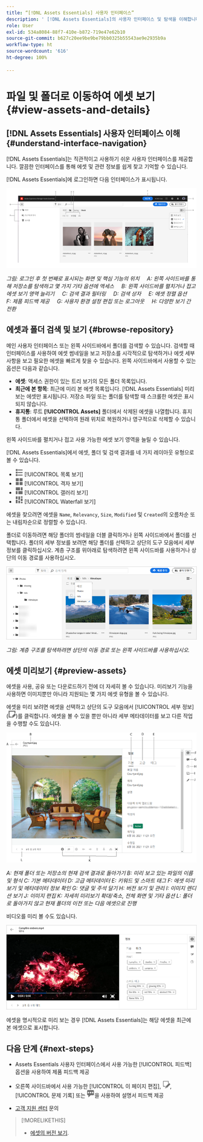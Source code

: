 ```yaml
---
title: “[!DNL Assets Essentials] 사용자 인터페이스”
description: ' [!DNL Assets Essentials]의 사용자 인터페이스 및 탐색을 이해합니다.'
role: User
exl-id: 534a8084-88f7-410e-b872-719e47e62b10
source-git-commit: b627c20ee9be9be79bb0325b55543ae9e2935b9a
workflow-type: ht
source-wordcount: '616'
ht-degree: 100%

---
```


# 파일 및 폴더로 이동하여 에셋 보기 {#view-assets-and-details}

<!-- TBD: Give screenshots of all views with many assets. Zoom out to showcase how the thumbnails/tiles flow on the UI in different views. -->

<!-- TBD: The options in left sidebar may change. Shared with me and Shared by me are missing for now. Update this section as UI is updated. -->

## [!DNL Assets Essentials] 사용자 인터페이스 이해 {#understand-interface-navigation}

[!DNL Assets Essentials]는 직관적이고 사용하기 쉬운 사용자 인터페이스를 제공합니다. 깔끔한 인터페이스를 통해 에셋 및 관련 정보를 쉽게 찾고 기억할 수 있습니다.

[!DNL Assets Essentials]에 로그인하면 다음 인터페이스가 표시됩니다.

<!-- TBD: Update this screenshot. Remove top bar. Remove 2 labels from top bar. -->

![[!DNL Assets Essentials] 사용자 인터페이스](assets/essentials-interface1.png)

*그림: 로그인 후 첫 번째로 표시되는 화면 및 핵심 기능의 위치*
    *A: 왼쪽 사이드바를 통해 저장소를 탐색하고 몇 가지 기타 옵션에 액세스*
    *B: 왼쪽 사이드바를 펼치거나 접고 에셋 보기 영역 늘리기*
    *C: 검색 결과 필터링*
    *D: 검색 상자*
    *E: 에셋 정렬 옵션*
    *F: 제품 피드백 제공*
    *G: 사용자 환경 설정 편집 또는 로그아웃*
    *H: 다양한 보기 간 전환*

<!-- TBD: Need an embedded video here with narration. It has to be hosted on MPC to be embeddable. -->

## 에셋과 폴더 검색 및 보기 {#browse-repository}

메인 사용자 인터페이스 또는 왼쪽 사이드바에서 폴더를 검색할 수 있습니다. 검색할 때 인터페이스를 사용하여 에셋 썸네일을 보고 저장소를 시각적으로 탐색하거나 에셋 세부 사항을 보고 필요한 에셋을 빠르게 찾을 수 있습니다. 왼쪽 사이드바에서 사용할 수 있는 옵션은 다음과 같습니다.

* **에셋**: 액세스 권한이 있는 트리 보기의 모든 폴더 목록입니다.
* **최근에 본 항목**: 최근에 미리 본 에셋 목록입니다. [!DNL Assets Essentials] 미리 보는 에셋만 표시됩니다. 저장소 파일 또는 폴더를 탐색할 때 스크롤한 에셋은 표시되지 않습니다.
* **휴지통**: 루트 **[!UICONTROL Assets]** 폴더에서 삭제된 에셋을 나열합니다. 휴지통 폴더에서 에셋을 선택하여 원래 위치로 복원하거나 영구적으로 삭제할 수 있습니다.

<!-- TBD: Not sure if we want to publish these right now. CC Libs are beta as per Greg.
* **Libraries**: Access to [!DNL Adobe Creative Cloud Team] (CCT) Libraries view. This view is visible only if the user is entitled to CCT Libraries.
-->

<!-- TBD: My Work Space shows task inbox and it is not visible on AEM Cloud Demos as of now. It is the source of truth server hence not documenting My Work Space option for now.
-->

왼쪽 사이드바를 펼치거나 접고 사용 가능한 에셋 보기 영역을 늘릴 수 있습니다.

[!DNL Assets Essentials]에서 에셋, 폴더 및 검색 결과를 네 가지 레이아웃 유형으로 볼 수 있습니다.

* ![list view icon](assets/do-not-localize/list-view.png) [!UICONTROL 목록 보기]
* ![grid view icon](assets/do-not-localize/grid-view.png) [!UICONTROL 격자 보기]
* ![gallery view icon](assets/do-not-localize/gallery-view.png) [!UICONTROL 갤러리 보기]
* ![waterfall view icon](assets/do-not-localize/waterfall-view.png) [!UICONTROL Waterfall 보기]

에셋을 찾으려면 에셋을 `Name`, `Relevancy`, `Size`, `Modified` 및 `Created`의 오름차순 또는 내림차순으로 정렬할 수 있습니다.

폴더로 이동하려면 해당 폴더의 썸네일을 더블 클릭하거나 왼쪽 사이드바에서 폴더를 선택합니다. 폴더의 세부 정보를 보려면 해당 폴더를 선택하고 상단의 도구 모음에서 세부 정보를 클릭하십시오. 계층 구조를 위아래로 탐색하려면 왼쪽 사이드바를 사용하거나 상단의 이동 경로를 사용하십시오.

![폴더 검색](assets/browsing-folders.png)

*그림: 계층 구조를 탐색하려면 상단의 이동 경로 또는 왼쪽 사이드바를 사용하십시오.*

## 에셋 미리보기 {#preview-assets}

에셋을 사용, 공유 또는 다운로드하기 전에 더 자세히 볼 수 있습니다. 미리보기 기능을 사용하면 이미지뿐만 아니라 지원되는 몇 가지 에셋 유형을 볼 수 있습니다.

에셋을 미리 보려면 에셋을 선택하고 상단의 도구 모음에서 [!UICONTROL 세부 정보] (![details icon](assets/do-not-localize/edit-in-icon.png))를 클릭합니다. 에셋을 볼 수 있을 뿐만 아니라 세부 메타데이터를 보고 다른 작업을 수행할 수도 있습니다.

![에셋 미리보기](assets/preview-asset.png)

*A: 현재 폴더 또는 저장소의 현재 검색 결과로 돌아가기*
*B: 미리 보고 있는 파일의 이름 및 형식*
*C: 기본 메타데이터*
*D: 고급 메타데이터*
*E: 키워드 및 스마트 태그*
*F: 에셋 미리보기 및 메타데이터 정보 확인*
*G: 댓글 및 주석 달기*
*H: 버전 보기 및 관리*
*I: 이미지 렌디션 보기*
*J: 이미지 편집*
*K: 자세히 미리보기 확대/축소, 전체 화면 및 기타 옵션*
*L: 폴더로 돌아가지 않고 현재 폴더의 이전 또는 다음 에셋으로 진행*

비디오를 미리 볼 수도 있습니다.

![비디오 미리보기](/help/assets/preview-video.png)

에셋을 명시적으로 미리 보는 경우 [!DNL Assets Essentials]는 해당 에셋을 최근에 본 에셋으로 표시합니다.

<!-- TBD: Describe the options.

Explicitly previewed assets are displayed as recently viewed assets. Give screenshot of this.
Other use cases after previewing.
-->

## 다음 단계 {#next-steps}

* Assets Essentials 사용자 인터페이스에서 사용 가능한 [!UICONTROL 피드백] 옵션을 사용하여 제품 피드백 제공

* 오른쪽 사이드바에서 사용 가능한 [!UICONTROL 이 페이지 편집], ![페이지 편집](assets/do-not-localize/edit-page.png), [!UICONTROL 문제 기록] 또는 ![GitHub 문제 생성](assets/do-not-localize/github-issue.png)을 사용하여 설명서 피드백 제공

* [고객 지원 센터](https://experienceleague.adobe.com/?support-solution=General#support) 문의

>[!MORELIKETHIS]
>
>* [에셋의 버전 보기](/help/manage-organize.md#view-versions).

